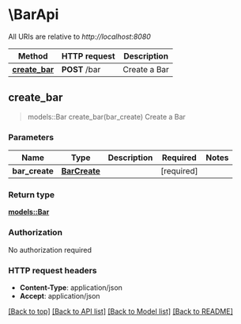 # \BarApi

All URIs are relative to *http://localhost:8080*

Method | HTTP request | Description
------------- | ------------- | -------------
[**create_bar**](BarApi.md#create_bar) | **POST** /bar | Create a Bar



## create_bar

> models::Bar create_bar(bar_create)
Create a Bar

### Parameters


Name | Type | Description  | Required | Notes
------------- | ------------- | ------------- | ------------- | -------------
**bar_create** | [**BarCreate**](BarCreate.md) |  | [required] |

### Return type

[**models::Bar**](Bar.md)

### Authorization

No authorization required

### HTTP request headers

- **Content-Type**: application/json
- **Accept**: application/json

[[Back to top]](#) [[Back to API list]](../README.md#documentation-for-api-endpoints) [[Back to Model list]](../README.md#documentation-for-models) [[Back to README]](../README.md)

